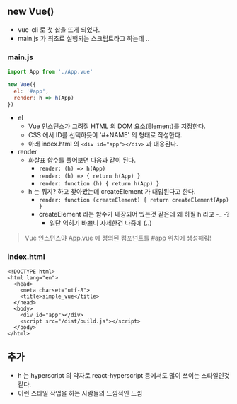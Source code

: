 ## new Vue()
- vue-cli 로 첫 삽을 뜨게 되었다.
- main.js 가 최초로 실행되는 스크립트라고 하는데 ..

### main.js
```js
import App from './App.vue'

new Vue({
  el: '#app',
  render: h => h(App)
})
```

- el
  - Vue 인스턴스가 그려질 HTML 의 DOM 요소(Element)를 지정한다.
  - CSS 에서 ID를 선택하듯이 '#+NAME' 의 형태로 작성한다.
  - 아래 index.html 의 ``<div id="app"></div>`` 과 대응된다.
- render
  - 화살표 함수를 풀어보면 다음과 같이 된다.
    - ``render: (h) => h(App)``
    - ``render: (h) => { return h(App) }``
    - ``render: function (h) { return h(App) }``
  - h 는 뭐지? 하고 찾아봤는데 createElement 가 대입된다고 한다.
    - ``render: function (createElement) { return createElement(App) }``
    - createElement 라는 함수가 내장되어 있는것 같은데 왜 하필 h 라고 -_ -?
      - 일단 익히기 바쁘니 자세한건 나중에 (..)

> Vue 인스턴스야 App.vue 에 정의된 컴포넌트를 #app 위치에 생성해줘!
 
### index.html
```
<!DOCTYPE html>
<html lang="en">
  <head>
    <meta charset="utf-8">
    <title>simple_vue</title>
  </head>
  <body>
    <div id="app"></div>
    <script src="/dist/build.js"></script>
  </body>
</html>
```

## 추가
- h 는 hyperscript 의 약자로 react-hyperscript 등에서도 많이 쓰이는 스타일인것 같다.
- 이런 스타일 작업을 하는 사람들의 느낌적인 느낌
